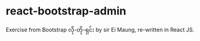 # react-bootstrap-admin
Exercise from Bootstrap လို-တို-ရှင်း by sir Ei Maung, re-written in React JS.

